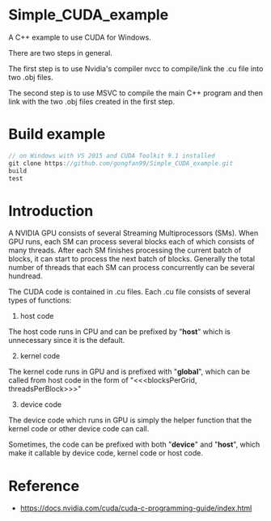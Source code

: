 # Simple_CUDA_example
A C++ example to use CUDA for Windows.

There are two steps in general.

The first step is to use Nvidia's compiler nvcc to compile/link the .cu file into two .obj files.

The second step is to use MSVC to compile the main C++ program and then link with the two .obj files created in the first step. 

# Build example
```c
// on Windows with VS 2015 and CUDA Toolkit 9.1 installed
git clone https://github.com/gongfan99/Simple_CUDA_example.git
build
test
```
# Introduction
A NVIDIA GPU consists of several Streaming Multiprocessors (SMs). When GPU runs, each SM can process several blocks each of which consists of many threads. After each SM finishes processing the current batch of blocks, it can start to process the next batch of blocks. Generally the total number of threads that each SM can process concurrently can be several hundread.

The CUDA code is contained in .cu files. Each .cu file consists of several types of functions:

1. host code

The host code runs in CPU and can be prefixed by "__host__" which is unnecessary since it is the default.

2. kernel code

The kernel code runs in GPU and is prefixed with "__global__", which can be called from host code in the form of "<<<blocksPerGrid, threadsPerBlock>>>"

3. device code

The device code which runs in GPU is simply the helper function that the kernel code or other device code can call.

Sometimes, the code can be prefixed with both "__device__" and "__host__", which make it callable by device code, kernel code or host code.

# Reference
* https://docs.nvidia.com/cuda/cuda-c-programming-guide/index.html